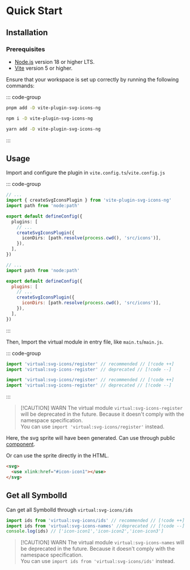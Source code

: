 # Quick Start

## Installation

### Prerequisites

- [Node.js](https://nodejs.org) version 18 or higher LTS.
- [Vite](https://vitejs.dev) version 5 or higher.

Ensure that your workspace is set up correctly by running the following commands:

::: code-group

```sh [pnpm]
pnpm add -D vite-plugin-svg-icons-ng
```

```sh [npm]
npm i -D vite-plugin-svg-icons-ng
```

```sh [yarn]
yarn add -D vite-plugin-svg-icons-ng
```

:::

## Usage

Import and configure the plugin in `vite.config.ts`/`vite.config.js`

::: code-group

```ts [vite.config.ts]{2,7-9} typescript
// ...
import { createSvgIconsPlugin } from 'vite-plugin-svg-icons-ng'
import path from 'node:path'

export default defineConfig({
  plugins: [
    // ...
    createSvgIconsPlugin({
      iconDirs: [path.resolve(process.cwd(), 'src/icons')],
    }),
  ],
})
```

```js [vite.config.js]{2,7-9}
// ...
import path from 'node:path'

export default defineConfig({
  plugins: [
    // ...
    createSvgIconsPlugin({
      iconDirs: [path.resolve(process.cwd(), 'src/icons')],
    }),
  ],
})
```

:::

Then, Import the virtual module in entry file, like `main.ts`/`main.js`.

::: code-group

```ts [main.ts]
import 'virtual:svg-icons/register' // recommended // [!code ++]
import 'virtual:svg-icons-register' // deprecated // [!code --]
```

```js [main.js]
import 'virtual:svg-icons/register' // recommended // [!code ++]
import 'virtual:svg-icons-register' // deprecated // [!code --]
```

:::

> [!CAUTION] WARN
> The virtual module `virtual:svg-icons-register` will be deprecated in the future.
> Because it doesn't comply with the namespace specification.  
> You can use `import 'virtual:svg-icons/register'` instead.

Here, the svg sprite will have been generated. Can use through public [component](/guide/component/index).

Or can use the sprite directly in the HTML.

```html
<svg>
  <use xlink:href="#icon-icon1"></use>
</svg>
```

## Get all SymbolId

Can get all SymbolId through `virtual:svg-icons/ids`

```ts
import ids from 'virtual:svg-icons/ids' // recommended // [!code ++]
import ids from 'virtual:svg-icons-names' //deprecated // [!code --]
console.log(ids) // ['icon-icon1','icon-icon2','icon-icon3']
```

> [!CAUTION] WARN
> The virtual module `virtual:svg-icons-names` will be deprecated in the future.
> Because it doesn't comply with the namespace specification.  
> You can use `import ids from 'virtual:svg-icons/ids'` instead.

